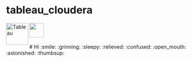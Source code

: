 # tableau_cloudera

<img src="https://www.cloudera.com/content/dam/www/marketing/media-kit/logo-assets/cloudera_logo_darkorange.png" height="40" >
<img align="left" src="https://www.tableau.com/sites/default/files/pages/tableau_cmyk_2015.png"  height="60" alt="Tableau">


<br />
<br />
# Hi
  :smile: :grinning: :sleepy: :relieved: :confused: :open_mouth: :astonished: :thumbsup:
